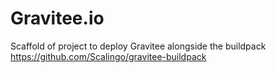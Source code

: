 # Gravitee.io

Scaffold of project to deploy Gravitee alongside the buildpack https://github.com/Scalingo/gravitee-buildpack
